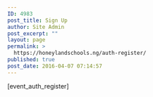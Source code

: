 ```yaml
---
ID: 4983
post_title: Sign Up
author: Site Admin
post_excerpt: ""
layout: page
permalink: >
  https://honeylandschools.ng/auth-register/
published: true
post_date: 2016-04-07 07:14:57
---
```

[event_auth_register]